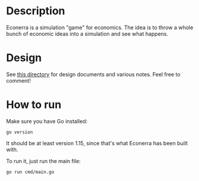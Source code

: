 # Description

Econerra is a simulation "game" for economics. The idea is to throw a whole
bunch of economic ideas into a simulation and see what happens.

# Design

See [this directory](https://drive.google.com/drive/folders/1EKCKY6MZs4O5egP602njbrlI-oLYIh7D?usp=sharing)
for design documents and various notes. Feel free to comment!

# How to run

Make sure you have Go installed:

	go version

It should be at least version 1.15, since that's what Econerra has been built with.

To run it, just run the main file:

	go run cmd/main.go
